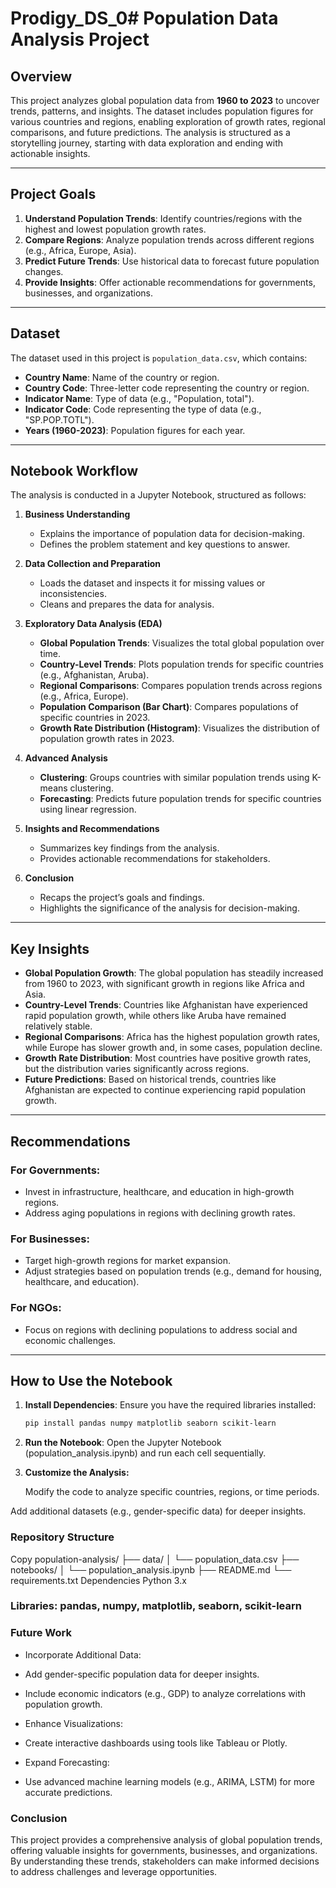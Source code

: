 # Prodigy_DS_0# Population Data Analysis Project

## Overview
This project analyzes global population data from **1960 to 2023** to uncover trends, patterns, and insights. The dataset includes population figures for various countries and regions, enabling exploration of growth rates, regional comparisons, and future predictions. The analysis is structured as a storytelling journey, starting with data exploration and ending with actionable insights.

---

## Project Goals
1. **Understand Population Trends**: Identify countries/regions with the highest and lowest population growth rates.
2. **Compare Regions**: Analyze population trends across different regions (e.g., Africa, Europe, Asia).
3. **Predict Future Trends**: Use historical data to forecast future population changes.
4. **Provide Insights**: Offer actionable recommendations for governments, businesses, and organizations.

---

## Dataset
The dataset used in this project is `population_data.csv`, which contains:
- **Country Name**: Name of the country or region.
- **Country Code**: Three-letter code representing the country or region.
- **Indicator Name**: Type of data (e.g., "Population, total").
- **Indicator Code**: Code representing the type of data (e.g., "SP.POP.TOTL").
- **Years (1960-2023)**: Population figures for each year.

---

## Notebook Workflow
The analysis is conducted in a Jupyter Notebook, structured as follows:

1. **Business Understanding**
   - Explains the importance of population data for decision-making.
   - Defines the problem statement and key questions to answer.

2. **Data Collection and Preparation**
   - Loads the dataset and inspects it for missing values or inconsistencies.
   - Cleans and prepares the data for analysis.

3. **Exploratory Data Analysis (EDA)**
   - **Global Population Trends**: Visualizes the total global population over time.
   - **Country-Level Trends**: Plots population trends for specific countries (e.g., Afghanistan, Aruba).
   - **Regional Comparisons**: Compares population trends across regions (e.g., Africa, Europe).
   - **Population Comparison (Bar Chart)**: Compares populations of specific countries in 2023.
   - **Growth Rate Distribution (Histogram)**: Visualizes the distribution of population growth rates in 2023.

4. **Advanced Analysis**
   - **Clustering**: Groups countries with similar population trends using K-means clustering.
   - **Forecasting**: Predicts future population trends for specific countries using linear regression.

5. **Insights and Recommendations**
   - Summarizes key findings from the analysis.
   - Provides actionable recommendations for stakeholders.

6. **Conclusion**
   - Recaps the project’s goals and findings.
   - Highlights the significance of the analysis for decision-making.

---

## Key Insights
- **Global Population Growth**: The global population has steadily increased from 1960 to 2023, with significant growth in regions like Africa and Asia.
- **Country-Level Trends**: Countries like Afghanistan have experienced rapid population growth, while others like Aruba have remained relatively stable.
- **Regional Comparisons**: Africa has the highest population growth rates, while Europe has slower growth and, in some cases, population decline.
- **Growth Rate Distribution**: Most countries have positive growth rates, but the distribution varies significantly across regions.
- **Future Predictions**: Based on historical trends, countries like Afghanistan are expected to continue experiencing rapid population growth.

---

## Recommendations
### For Governments:
- Invest in infrastructure, healthcare, and education in high-growth regions.
- Address aging populations in regions with declining growth rates.

### For Businesses:
- Target high-growth regions for market expansion.
- Adjust strategies based on population trends (e.g., demand for housing, healthcare, and education).

### For NGOs:
- Focus on regions with declining populations to address social and economic challenges.

---

## How to Use the Notebook
1. **Install Dependencies**:
   Ensure you have the required libraries installed:
   ```bash
   pip install pandas numpy matplotlib seaborn scikit-learn

2. **Run the Notebook**:
    Open the Jupyter Notebook (population_analysis.ipynb) and run each cell sequentially.

3. **Customize the Analysis:**

    Modify the code to analyze specific countries, regions, or time periods.

Add additional datasets (e.g., gender-specific data) for deeper insights.

### Repository Structure
Copy
population-analysis/
├── data/
│   └── population_data.csv
├── notebooks/
│   └── population_analysis.ipynb
├── README.md
└── requirements.txt
Dependencies
Python 3.x

### Libraries: pandas, numpy, matplotlib, seaborn, scikit-learn

### Future Work
- Incorporate Additional Data:

- Add gender-specific population data for deeper insights.

- Include economic indicators (e.g., GDP) to analyze correlations with population growth.

- Enhance Visualizations:

- Create interactive dashboards using tools like Tableau or Plotly.

- Expand Forecasting:

- Use advanced machine learning models (e.g., ARIMA, LSTM) for more accurate predictions.

### Conclusion
This project provides a comprehensive analysis of global population trends, offering valuable insights for governments, businesses, and organizations. By understanding these trends, stakeholders can make informed decisions to address challenges and leverage opportunities.


